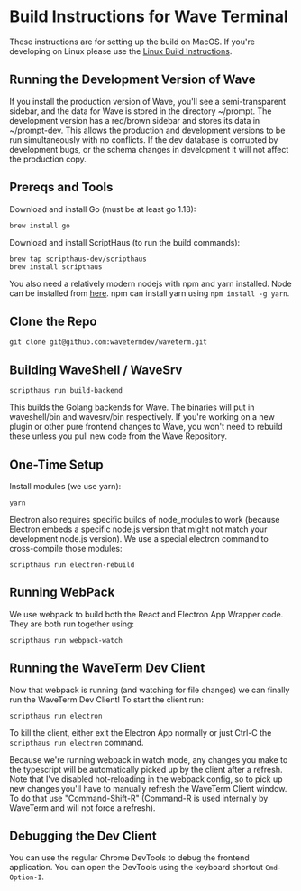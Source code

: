 # Build Instructions for Wave Terminal

These instructions are for setting up the build on MacOS. 
If you're developing on Linux please use the [Linux Build Instructions](./build-linux.md).

## Running the Development Version of Wave

If you install the production version of Wave, you'll see a semi-transparent sidebar, and the data for Wave is stored in the directory ~/prompt.  The development version has a red/brown sidebar and stores its data in ~/prompt-dev.  This allows the production and development versions to be run simultaneously with no conflicts.  If the dev database is corrupted by development bugs, or the schema changes in development it will not affect the production copy.

## Prereqs and Tools

Download and install Go (must be at least go 1.18):
```
brew install go
```

Download and install ScriptHaus (to run the build commands):
```
brew tap scripthaus-dev/scripthaus
brew install scripthaus
```

You also need a relatively modern nodejs with npm and yarn installed.
Node can be installed from [here](https://nodejs.org).  npm can install yarn using `npm install -g yarn`.

## Clone the Repo

```
git clone git@github.com:wavetermdev/waveterm.git
```

## Building WaveShell / WaveSrv

```
scripthaus run build-backend
```

This builds the Golang backends for Wave.  The binaries will put in waveshell/bin and wavesrv/bin respectively.  If you're working on a new plugin or other pure frontend changes to Wave, you won't need to rebuild these unless you pull new code from the Wave Repository.

## One-Time Setup

Install modules (we use yarn):
```
yarn
```

Electron also requires specific builds of node_modules to work (because Electron embeds a specific node.js version that might not match your development node.js version).  We use a special electron command to cross-compile those modules:

```
scripthaus run electron-rebuild
```

## Running WebPack

We use webpack to build both the React and Electron App Wrapper code.  They are both run together using:

```
scripthaus run webpack-watch
```

## Running the WaveTerm Dev Client

Now that webpack is running (and watching for file changes) we can finally run the WaveTerm Dev Client!  To start the client run:
```
scripthaus run electron
```

To kill the client, either exit the Electron App normally or just Ctrl-C the ```scripthaus run electron``` command.

Because we're running webpack in watch mode, any changes you make to the typescript will be automatically picked up by the client after a refresh.  Note that I've disabled hot-reloading in the webpack config, so to pick up new changes you'll have to manually refresh the WaveTerm Client window.  To do that use "Command-Shift-R" (Command-R is used internally by WaveTerm and will not force a refresh).

## Debugging the Dev Client

You can use the regular Chrome DevTools to debug the frontend application.  You can open the DevTools using the keyboard shortcut `Cmd-Option-I`.
